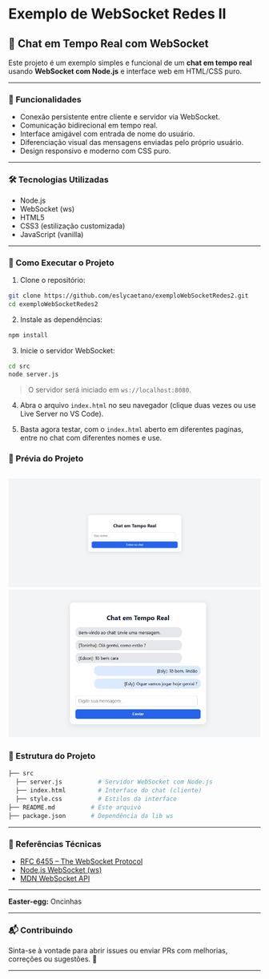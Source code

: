 # Exemplo de WebSocket Redes II
## 📡 Chat em Tempo Real com WebSocket

Este projeto é um exemplo simples e funcional de um **chat em tempo real** usando **WebSocket com Node.js** e interface web em HTML/CSS puro.

---

### 📌 Funcionalidades

- Conexão persistente entre cliente e servidor via WebSocket.  
- Comunicação bidirecional em tempo real.  
- Interface amigável com entrada de nome do usuário.  
- Diferenciação visual das mensagens enviadas pelo próprio usuário.  
- Design responsivo e moderno com CSS puro.

---

### 🛠️ Tecnologias Utilizadas

- Node.js  
- WebSocket (ws)  
- HTML5  
- CSS3 (estilização customizada)  
- JavaScript (vanilla)

---

### 🚀 Como Executar o Projeto

1. Clone o repositório:

```bash
git clone https://github.com/eslycaetano/exemploWebSocketRedes2.git
cd exemploWebSocketRedes2
```


2. Instale as dependências:

```bash
npm install
```

3. Inicie o servidor WebSocket:

```bash
cd src
node server.js
```

> O servidor será iniciado em `ws://localhost:8080`.

4. Abra o arquivo `index.html` no seu navegador (clique duas vezes ou use Live Server no VS Code).

5. Basta agora testar, com o `index.html` aberto em diferentes paginas, entre no chat com diferentes nomes e use.

### 📸 Prévia do Projeto

![Preview do Chat](images/chat-preview.png)
![Preview do Chat Funcionando](images/chat-preview2.png)
---

### 📂 Estrutura do Projeto
```bash
├── src
  ├── server.js          # Servidor WebSocket com Node.js
  ├── index.html         # Interface do chat (cliente)
  ├── style.css          # Estilos da interface
├── README.md          # Este arquivo
├── package.json       # Dependência da lib ws
```
---

### 🧠 Referências Técnicas

- [RFC 6455 – The WebSocket Protocol](https://datatracker.ietf.org/doc/html/rfc6455)  
- [Node.js WebSocket (ws)](https://github.com/websockets/ws)  
- [MDN WebSocket API](https://developer.mozilla.org/pt-BR/docs/Web/API/WebSocket)

---
 
**Easter-egg:** Oncinhas

---
### 📬 Contribuindo

Sinta-se à vontade para abrir issues ou enviar PRs com melhorias, correções ou sugestões. 🤝

---


